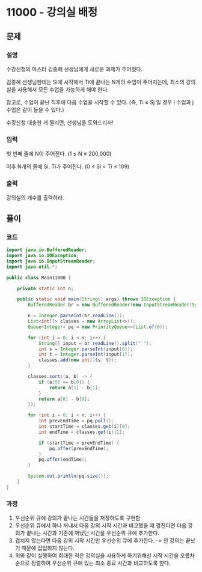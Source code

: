 # 11000 - 강의실 배정
## 문제
### 설명
수강신청의 마스터 김종혜 선생님에게 새로운 과제가 주어졌다. 

김종혜 선생님한테는 Si에 시작해서 Ti에 끝나는 N개의 수업이 주어지는데, 최소의 강의실을 사용해서 모든 수업을 가능하게 해야 한다. 

참고로, 수업이 끝난 직후에 다음 수업을 시작할 수 있다. (즉, Ti ≤ Sj 일 경우 i 수업과 j 수업은 같이 들을 수 있다.)

수강신청 대충한 게 찔리면, 선생님을 도와드리자!


### 입력
첫 번째 줄에 N이 주어진다. (1 ≤ N ≤ 200,000)

이후 N개의 줄에 Si, Ti가 주어진다. (0 ≤ Si < Ti ≤ 109)


### 출력
강의실의 개수를 출력하라.


## 풀이
### 코드
```java
import java.io.BufferedReader;
import java.io.IOException;
import java.io.InputStreamReader;
import java.util.*;

public class Main11000 {

    private static int n;

    public static void main(String[] args) throws IOException {
        BufferedReader br = new BufferedReader(new InputStreamReader(System.in));

        n = Integer.parseInt(br.readLine());
        List<int[]> classes = new ArrayList<>();
        Queue<Integer> pq = new PriorityQueue<>(List.of(0));

        for (int i = 0; i < n; i++) {
            String[] input = br.readLine().split(" ");
            int s = Integer.parseInt(input[0]);
            int t = Integer.parseInt(input[1]);
            classes.add(new int[]{s, t});
        }

        classes.sort((a, b) -> {
            if (a[0] == b[0]) {
                return a[1] - b[1];
            }
            return a[0] - b[0];
        });

        for (int i = 0; i < n; i++) {
            int prevEndTime = pq.poll();
            int startTime = classes.get(i)[0];
            int endTime = classes.get(i)[1];

            if (startTime < prevEndTime) {
                pq.offer(prevEndTime);
            }
            pq.offer(endTime);
        }

        System.out.println(pq.size());
    }
}

```

### 과정
1. 우선순위 큐에 강의가 끝나는 시간들을 저장하도록 구현함
2. 우선순위 큐에서 하나 꺼내서 다음 강의 시작 시간과 비교했을 때 겹친다면 다음 강의가 끝나는 시간과 기존에 꺼냈던 시간을 우선순위 큐에 추가한다.
3. 겹치지 않는다면 다음 강의 시작 시간만 우선순위 큐에 추가한다. -> 전 강의는 끝났기 때문에 삽입하지 않는다.
4. 위와 같이 실행하여 최대한 적은 강의실을 사용하게 하기위해선 시작 시간을 오름차순으로 정렬하여 우선순위 큐에 있는 최소 종료 시간과 비교하도록 한다.